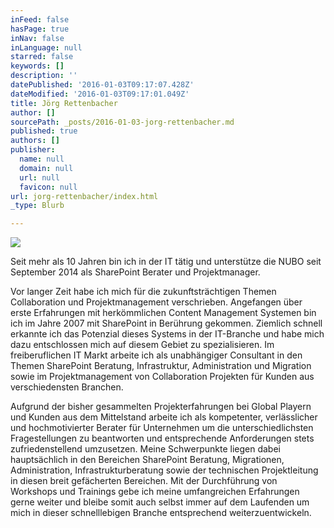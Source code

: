```yaml
---
inFeed: false
hasPage: true
inNav: false
inLanguage: null
starred: false
keywords: []
description: ''
datePublished: '2016-01-03T09:17:07.428Z'
dateModified: '2016-01-03T09:17:01.049Z'
title: Jörg Rettenbacher
author: []
sourcePath: _posts/2016-01-03-jorg-rettenbacher.md
published: true
authors: []
publisher:
  name: null
  domain: null
  url: null
  favicon: null
url: jorg-rettenbacher/index.html
_type: Blurb

---
```

![](https://the-grid-user-content.s3-us-west-2.amazonaws.com/6b330f09-bc09-45b3-be04-09716787bcd3.png)

Seit mehr als 10 Jahren bin ich in der IT tätig und unterstütze die NUBO seit September 2014 als SharePoint Berater und Projektmanager.

Vor langer Zeit habe ich mich für die zukunftsträchtigen Themen Collaboration und Projektmanagement verschrieben. Angefangen über erste Erfahrungen mit herkömmlichen Content Management Systemen bin ich im Jahre 2007 mit SharePoint in Berührung gekommen. Ziemlich schnell erkannte ich das Potenzial dieses Systems in der IT-Branche und habe mich dazu entschlossen mich auf diesem Gebiet zu spezialisieren. Im freiberuflichen IT Markt arbeite ich als unabhängiger Consultant in den Themen SharePoint Beratung, Infrastruktur, Administration und Migration sowie im Projektmanagement von Collaboration Projekten für Kunden aus verschiedensten Branchen.

Aufgrund der bisher gesammelten Projekterfahrungen bei Global Playern und Kunden aus dem Mittelstand arbeite ich als kompetenter, verlässlicher und hochmotivierter Berater für Unternehmen um die unterschiedlichsten Fragestellungen zu beantworten und entsprechende Anforderungen stets zufriedenstellend umzusetzen. Meine Schwerpunkte liegen dabei hauptsächlich in den Bereichen SharePoint Beratung, Migrationen, Administration, Infrastrukturberatung sowie der technischen Projektleitung in diesen breit gefächerten Bereichen. Mit der Durchführung von Workshops und Trainings gebe ich meine umfangreichen Erfahrungen gerne weiter und bleibe somit auch selbst immer auf dem Laufenden um mich in dieser schnelllebigen Branche entsprechend weiterzuentwickeln.